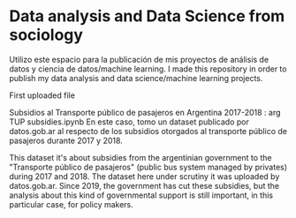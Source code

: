 # Data analysis and Data Science from sociology
Utilizo este espacio para la publicación de mis proyectos de análisis de datos y ciencia de datos/machine learning.
I made this repository in order to publish my data analysis and data science/machine learning projects.

First uploaded file

Subsidios al Transporte público de pasajeros en Argentina 2017-2018 : arg TUP subsidies.ipynb
En este caso, tomo un dataset publicado por datos.gob.ar al respecto de los subsidios otorgados al transporte público de pasajeros durante 2017 y 2018.

This dataset it's about subsidies from the argentinian government to the "Transporte público de pasajeros" (public bus system managed by privates) during 2017 and 2018. The dataset here under scrutiny it was uploaded by datos.gob.ar.
Since 2019, the government has cut these subsidies, but the analysis about this kind of governmental support is still important, in this particular case, for policy makers.
